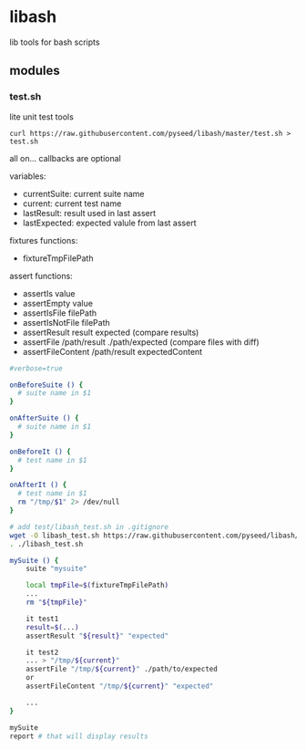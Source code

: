 # libash

lib tools for bash scripts

## modules

### test.sh

lite unit test tools

```
curl https://raw.githubusercontent.com/pyseed/libash/master/test.sh > test.sh
```

all on... callbacks are optional

variables:
- currentSuite: current suite name
- current: current test name
- lastResult: result used in last assert
- lastExpected: expected valule from last assert

fixtures functions:
- fixtureTmpFilePath

assert functions:
- assertIs value
- assertEmpty value
- assertIsFile filePath
- assertIsNotFile filePath
- assertResult result expected (compare results)
- assertFile /path/result ./path/expected (compare files with diff)
- assertFileContent /path/result expectedContent

```bash
#verbose=true

onBeforeSuite () {
  # suite name in $1
}

onAfterSuite () {
  # suite name in $1
}

onBeforeIt () {
  # test name in $1
}

onAfterIt () {
  # test name in $1
  rm "/tmp/$1" 2> /dev/null
}

# add test/libash_test.sh in .gitignore
wget -O libash_test.sh https://raw.githubusercontent.com/pyseed/libash/master/test.sh
. ./libash_test.sh

mySuite () {
    suite "mysuite"

    local tmpFile=$(fixtureTmpFilePath)
    ...
    rm "${tmpFile}"

    it test1
    result=$(...)
    assertResult "${result}" "expected"

    it test2
    ... > "/tmp/${current}"
    assertFile "/tmp/${current}" ./path/to/expected
    or
    assertFileContent "/tmp/${current}" "expected"

    ...
}

mySuite
report # that will display results
```
